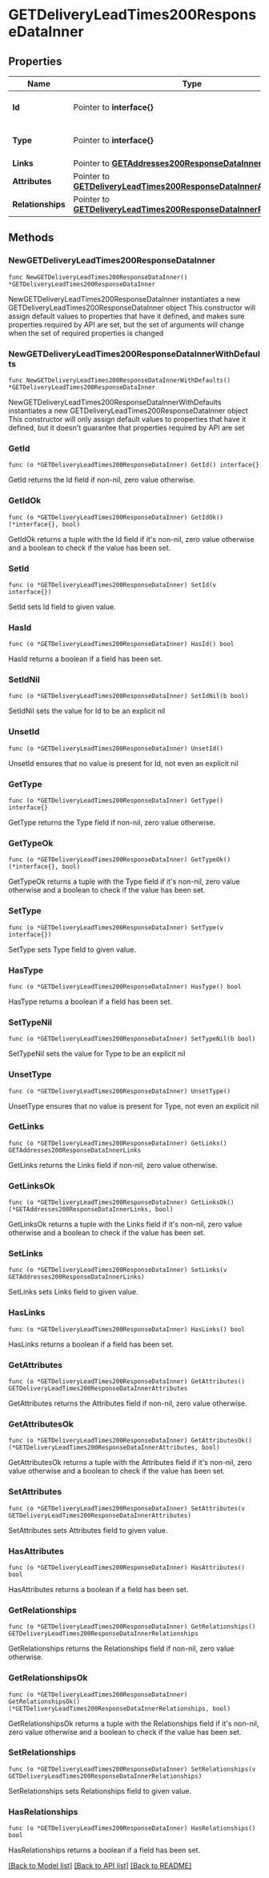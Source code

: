 # GETDeliveryLeadTimes200ResponseDataInner

## Properties

Name | Type | Description | Notes
------------ | ------------- | ------------- | -------------
**Id** | Pointer to **interface{}** | The resource&#39;s id | [optional] 
**Type** | Pointer to **interface{}** | The resource&#39;s type | [optional] 
**Links** | Pointer to [**GETAddresses200ResponseDataInnerLinks**](GETAddresses200ResponseDataInnerLinks.md) |  | [optional] 
**Attributes** | Pointer to [**GETDeliveryLeadTimes200ResponseDataInnerAttributes**](GETDeliveryLeadTimes200ResponseDataInnerAttributes.md) |  | [optional] 
**Relationships** | Pointer to [**GETDeliveryLeadTimes200ResponseDataInnerRelationships**](GETDeliveryLeadTimes200ResponseDataInnerRelationships.md) |  | [optional] 

## Methods

### NewGETDeliveryLeadTimes200ResponseDataInner

`func NewGETDeliveryLeadTimes200ResponseDataInner() *GETDeliveryLeadTimes200ResponseDataInner`

NewGETDeliveryLeadTimes200ResponseDataInner instantiates a new GETDeliveryLeadTimes200ResponseDataInner object
This constructor will assign default values to properties that have it defined,
and makes sure properties required by API are set, but the set of arguments
will change when the set of required properties is changed

### NewGETDeliveryLeadTimes200ResponseDataInnerWithDefaults

`func NewGETDeliveryLeadTimes200ResponseDataInnerWithDefaults() *GETDeliveryLeadTimes200ResponseDataInner`

NewGETDeliveryLeadTimes200ResponseDataInnerWithDefaults instantiates a new GETDeliveryLeadTimes200ResponseDataInner object
This constructor will only assign default values to properties that have it defined,
but it doesn't guarantee that properties required by API are set

### GetId

`func (o *GETDeliveryLeadTimes200ResponseDataInner) GetId() interface{}`

GetId returns the Id field if non-nil, zero value otherwise.

### GetIdOk

`func (o *GETDeliveryLeadTimes200ResponseDataInner) GetIdOk() (*interface{}, bool)`

GetIdOk returns a tuple with the Id field if it's non-nil, zero value otherwise
and a boolean to check if the value has been set.

### SetId

`func (o *GETDeliveryLeadTimes200ResponseDataInner) SetId(v interface{})`

SetId sets Id field to given value.

### HasId

`func (o *GETDeliveryLeadTimes200ResponseDataInner) HasId() bool`

HasId returns a boolean if a field has been set.

### SetIdNil

`func (o *GETDeliveryLeadTimes200ResponseDataInner) SetIdNil(b bool)`

 SetIdNil sets the value for Id to be an explicit nil

### UnsetId
`func (o *GETDeliveryLeadTimes200ResponseDataInner) UnsetId()`

UnsetId ensures that no value is present for Id, not even an explicit nil
### GetType

`func (o *GETDeliveryLeadTimes200ResponseDataInner) GetType() interface{}`

GetType returns the Type field if non-nil, zero value otherwise.

### GetTypeOk

`func (o *GETDeliveryLeadTimes200ResponseDataInner) GetTypeOk() (*interface{}, bool)`

GetTypeOk returns a tuple with the Type field if it's non-nil, zero value otherwise
and a boolean to check if the value has been set.

### SetType

`func (o *GETDeliveryLeadTimes200ResponseDataInner) SetType(v interface{})`

SetType sets Type field to given value.

### HasType

`func (o *GETDeliveryLeadTimes200ResponseDataInner) HasType() bool`

HasType returns a boolean if a field has been set.

### SetTypeNil

`func (o *GETDeliveryLeadTimes200ResponseDataInner) SetTypeNil(b bool)`

 SetTypeNil sets the value for Type to be an explicit nil

### UnsetType
`func (o *GETDeliveryLeadTimes200ResponseDataInner) UnsetType()`

UnsetType ensures that no value is present for Type, not even an explicit nil
### GetLinks

`func (o *GETDeliveryLeadTimes200ResponseDataInner) GetLinks() GETAddresses200ResponseDataInnerLinks`

GetLinks returns the Links field if non-nil, zero value otherwise.

### GetLinksOk

`func (o *GETDeliveryLeadTimes200ResponseDataInner) GetLinksOk() (*GETAddresses200ResponseDataInnerLinks, bool)`

GetLinksOk returns a tuple with the Links field if it's non-nil, zero value otherwise
and a boolean to check if the value has been set.

### SetLinks

`func (o *GETDeliveryLeadTimes200ResponseDataInner) SetLinks(v GETAddresses200ResponseDataInnerLinks)`

SetLinks sets Links field to given value.

### HasLinks

`func (o *GETDeliveryLeadTimes200ResponseDataInner) HasLinks() bool`

HasLinks returns a boolean if a field has been set.

### GetAttributes

`func (o *GETDeliveryLeadTimes200ResponseDataInner) GetAttributes() GETDeliveryLeadTimes200ResponseDataInnerAttributes`

GetAttributes returns the Attributes field if non-nil, zero value otherwise.

### GetAttributesOk

`func (o *GETDeliveryLeadTimes200ResponseDataInner) GetAttributesOk() (*GETDeliveryLeadTimes200ResponseDataInnerAttributes, bool)`

GetAttributesOk returns a tuple with the Attributes field if it's non-nil, zero value otherwise
and a boolean to check if the value has been set.

### SetAttributes

`func (o *GETDeliveryLeadTimes200ResponseDataInner) SetAttributes(v GETDeliveryLeadTimes200ResponseDataInnerAttributes)`

SetAttributes sets Attributes field to given value.

### HasAttributes

`func (o *GETDeliveryLeadTimes200ResponseDataInner) HasAttributes() bool`

HasAttributes returns a boolean if a field has been set.

### GetRelationships

`func (o *GETDeliveryLeadTimes200ResponseDataInner) GetRelationships() GETDeliveryLeadTimes200ResponseDataInnerRelationships`

GetRelationships returns the Relationships field if non-nil, zero value otherwise.

### GetRelationshipsOk

`func (o *GETDeliveryLeadTimes200ResponseDataInner) GetRelationshipsOk() (*GETDeliveryLeadTimes200ResponseDataInnerRelationships, bool)`

GetRelationshipsOk returns a tuple with the Relationships field if it's non-nil, zero value otherwise
and a boolean to check if the value has been set.

### SetRelationships

`func (o *GETDeliveryLeadTimes200ResponseDataInner) SetRelationships(v GETDeliveryLeadTimes200ResponseDataInnerRelationships)`

SetRelationships sets Relationships field to given value.

### HasRelationships

`func (o *GETDeliveryLeadTimes200ResponseDataInner) HasRelationships() bool`

HasRelationships returns a boolean if a field has been set.


[[Back to Model list]](../README.md#documentation-for-models) [[Back to API list]](../README.md#documentation-for-api-endpoints) [[Back to README]](../README.md)



